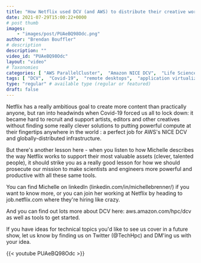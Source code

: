 ```yaml
---
title: "How Netflix used DCV (and AWS) to distribute their creative workforce (and saved our sanity)"
date: 2021-07-29T15:00:22+0000
# post thumb
images:
    - "images/post/PUAeBQ98Odc.png"
author: "Brendan Bouffler"
# description
description: ""
video_id: "PUAeBQ98Odc"
layout: "video"
# Taxonomies
categories: [ "AWS ParallelCluster",  "Amazon NICE DCV",  "Life Sciences", ]
tags: [ "DCV",  "Covid-19",  "remote desktops",  "application virtualization",  "EC2",  "HPC",  "GPUs",  "Lustre",  "vizualization",  "CPUs",  "virtualization",  "ParallelCluster",  "Schedulers",  "netflix",  "High Performance Computing",  "editing suite",  "Storage",  "techshorts", ]
type: "regular" # available type (regular or featured)
draft: false
---
```


Netflix has a really ambitious goal to create more content than practically anyone, but ran into headwinds when Covid-19 forced us all to lock down: it became hard to recruit and support artists, editors and other creatives without finding some really clever solutions to putting powerful compute at their fingertips anywhere in the world : a perfect job for AWS's NICE DCV and globally-distributed infrastructure.

But there's another lesson here - when you listen to how Michelle describes the way Netflix works to support their most valuable assets (clever, talented people), it should strike you as a really good lesson for how we should prosecute our mission to make scientists and engineers more powerful and productive with all these same tools.

You can find Michelle on linkedIn (linkedin.com/in/michellebrenner/) if you want to know more, or you can join her working at Netflix by heading to job.netflix.com where they're hiring like crazy.

And you can find out lots more about DCV here: aws.amazon.com/hpc/dcv as well as tools to get started.

If you have ideas for technical topics you'd like to see us cover in a future show, let us know by finding us on Twitter (@TechHpc) and DM'ing us with your idea.

{{< youtube PUAeBQ98Odc >}}